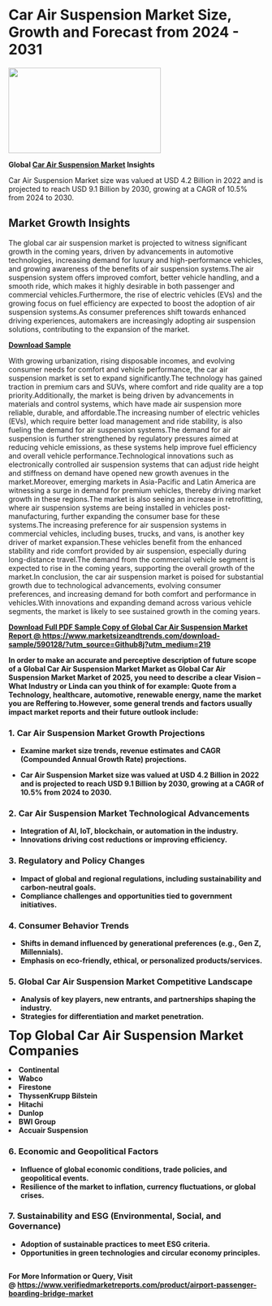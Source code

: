 <H1>Car Air Suspension Market Size, Growth and Forecast from 2024 - 2031</H1><img class="aligncenter size-medium wp-image-584254" src="https://thirdeyenews.in/wp-content/uploads/2024/09/Global-Market-Research-300x168.jpeg" alt="" width="300" height="168" /><p><strong>Global&nbsp;<a href="https://www.marketsizeandtrends.com/download-sample/590128/?utm_source=Github8j?utm_medium=219">Car Air Suspension Market</a> Insights</strong></p><p>Car Air Suspension Market size was valued at USD 4.2 Billion in 2022 and is projected to reach USD 9.1 Billion by 2030, growing at a CAGR of 10.5% from 2024 to 2030.</p><p><h2>Market Growth Insights</h2> <p>The global car air suspension market is projected to witness significant growth in the coming years, driven by advancements in automotive technologies, increasing demand for luxury and high-performance vehicles, and growing awareness of the benefits of air suspension systems.The air suspension system offers improved comfort, better vehicle handling, and a smooth ride, which makes it highly desirable in both passenger and commercial vehicles.Furthermore, the rise of electric vehicles (EVs) and the growing focus on fuel efficiency are expected to boost the adoption of air suspension systems.As consumer preferences shift towards enhanced driving experiences, automakers are increasingly adopting air suspension solutions, contributing to the expansion of the market.</p> <p><strong><a href="your-sample-download-link">Download Sample</a></strong></p> <p>With growing urbanization, rising disposable incomes, and evolving consumer needs for comfort and vehicle performance, the car air suspension market is set to expand significantly.The technology has gained traction in premium cars and SUVs, where comfort and ride quality are a top priority.Additionally, the market is being driven by advancements in materials and control systems, which have made air suspension more reliable, durable, and affordable.The increasing number of electric vehicles (EVs), which require better load management and ride stability, is also fueling the demand for air suspension systems.The demand for air suspension is further strengthened by regulatory pressures aimed at reducing vehicle emissions, as these systems help improve fuel efficiency and overall vehicle performance.Technological innovations such as electronically controlled air suspension systems that can adjust ride height and stiffness on demand have opened new growth avenues in the market.Moreover, emerging markets in Asia-Pacific and Latin America are witnessing a surge in demand for premium vehicles, thereby driving market growth in these regions.The market is also seeing an increase in retrofitting, where air suspension systems are being installed in vehicles post-manufacturing, further expanding the consumer base for these systems.The increasing preference for air suspension systems in commercial vehicles, including buses, trucks, and vans, is another key driver of market expansion.These vehicles benefit from the enhanced stability and ride comfort provided by air suspension, especially during long-distance travel.The demand from the commercial vehicle segment is expected to rise in the coming years, supporting the overall growth of the market.In conclusion, the car air suspension market is poised for substantial growth due to technological advancements, evolving consumer preferences, and increasing demand for both comfort and performance in vehicles.With innovations and expanding demand across various vehicle segments, the market is likely to see sustained growth in the coming years.<p><strong><a href="your-additional-insight-link"></p><p><span class=""><strong>Download Full PDF Sample Copy of Global Car Air Suspension Market Report</strong> @ <a href="https://www.marketsizeandtrends.com/download-sample/590128/?utm_source=Github8j?utm_medium=219" target="_blank">https://www.marketsizeandtrends.com/download-sample/590128/?utm_source=Github8j?utm_medium=219</a></span></p><p>In order to make an accurate and perceptive description of future scope of a Global&nbsp;Car Air Suspension Market Market as Global&nbsp;Car Air Suspension Market Market of 2025, you need to describe a clear Vision &ndash; What Industry or Linda can you think of for example: Quote from a Technology, healthcare, automotive, renewable energy, name the market you are Reffering to.However, some general trends and factors usually impact market reports and their future outlook include:</p><h3>1.&nbsp;<strong>Car Air Suspension Market Growth Projections</strong></h3><ul><li>Examine market size trends, revenue estimates and CAGR (Compounded Annual Growth Rate) projections.</li><li><p>Car Air Suspension Market size was valued at USD 4.2 Billion in 2022 and is projected to reach USD 9.1 Billion by 2030, growing at a CAGR of 10.5% from 2024 to 2030.</p></li></ul><h3>2.&nbsp;<strong>Car Air Suspension Market Technological Advancements</strong></h3><ul><li>Integration of AI, IoT, blockchain, or automation in the industry.</li><li>Innovations driving cost reductions or improving efficiency.</li></ul><h3>3.&nbsp;<strong>Regulatory and Policy Changes</strong></h3><ul><li>Impact of global and regional regulations, including sustainability and carbon-neutral goals.</li><li>Compliance challenges and opportunities tied to government initiatives.</li></ul><h3>4.&nbsp;<strong>Consumer Behavior Trends</strong></h3><ul><li>Shifts in demand influenced by generational preferences (e.g., Gen Z, Millennials).</li><li>Emphasis on eco-friendly, ethical, or personalized products/services.</li></ul><h3>5.&nbsp;<strong>Global Car Air Suspension Market Competitive Landscape</strong></h3><ul><li>Analysis of key players, new entrants, and partnerships shaping the industry.</li><li>Strategies for differentiation and market penetration.</li></ul><p data-pm-slice="1 1 []"><span style="color: inherit; font-family: inherit; font-size: 25px;">Top Global Car Air Suspension Market Companies</span></p><div class="" data-test-id=""><p><li>Continental</li><li> Wabco</li><li> Firestone</li><li> ThyssenKrupp Bilstein</li><li> Hitachi</li><li> Dunlop</li><li> BWI Group</li><li> Accuair Suspension</li></p></div><h3>6.&nbsp;<strong>Economic and Geopolitical Factors</strong></h3><ul><li>Influence of global economic conditions, trade policies, and geopolitical events.</li><li>Resilience of the market to inflation, currency fluctuations, or global crises.</li></ul><h3>7.&nbsp;<strong>Sustainability and ESG (Environmental, Social, and Governance)</strong></h3><ul><li>Adoption of sustainable practices to meet ESG criteria.</li><li>Opportunities in green technologies and circular economy principles.</li></ul><h2><strong style="font-size: 14px;">For More Information or Query, Visit @&nbsp;</strong><a style="background-color: #ffffff; font-size: 14px;" href="https://www.marketsizeandtrends.com/report/car-air-suspension-market/" target="_blank">https://www.verifiedmarketreports.com/product/airport-passenger-boarding-bridge-market</a></h2>